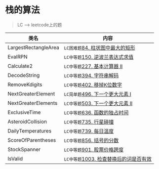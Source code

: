 # 栈的算法  
> LC --> leetcode上的题

类名|内容
---|---
LargestRectangleArea  | `LC困难题`[84. 柱状图中最大的矩形](https://leetcode-cn.com/problems/largest-rectangle-in-histogram/)
EvalRPN               | `LC中等题`[150. 逆波兰表达式求值](https://leetcode-cn.com/problems/evaluate-reverse-polish-notation/)
Calculate2            | `LC中等题`[227. 基本计算器 II](https://leetcode-cn.com/problems/basic-calculator-ii/)
DecodeString          | `LC中等题`[394. 字符串解码](https://leetcode-cn.com/problems/decode-string/)
RemoveKdigits         | `LC中等题`[402. 移掉K位数字](https://leetcode-cn.com/problems/remove-k-digits/submissions/)
NextGreaterElement    | `LC简单题`[496. 下一个更大元素 I](https://leetcode-cn.com/problems/next-greater-element-i/)
NextGreaterElements   | `LC中等题`[503. 下一个更大元素 II](https://leetcode-cn.com/problems/next-greater-element-ii/)
ExclusiveTime         | `LC中等题`[636. 函数的独占时间](https://leetcode-cn.com/problems/exclusive-time-of-functions/)
AsteroidCollision     | `LC中等题`[735. 行星碰撞](https://leetcode-cn.com/problems/asteroid-collision/)
DailyTemperatures     | `LC中等题`[739. 每日温度](https://leetcode-cn.com/problems/daily-temperatures/)
ScoreOfParentheses    | `LC中等题`[856. 括号的分数](https://leetcode-cn.com/problems/score-of-parentheses/)
StockSpanner          | `LC中等题`[901. 股票价格跨度](https://leetcode-cn.com/problems/online-stock-span/)
IsValid               | `LC中等题`[1003. 检查替换后的词是否有效](https://leetcode-cn.com/problems/check-if-word-is-valid-after-substitutions/)
